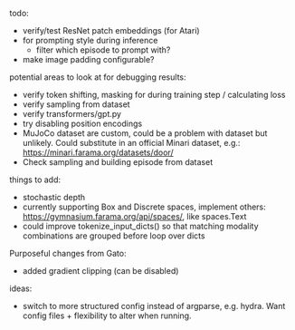 todo:
- verify/test ResNet patch embeddings (for Atari)
- for prompting style during inference
    - filter which episode to prompt with?
- make image padding configurable?

potential areas to look at for debugging results:
- verify token shifting, masking for during training step / calculating loss
- verify sampling from dataset
- verify transformers/gpt.py
- try disabling position encodings
- MuJoCo dataset are custom, could be a problem with dataset but unlikely. Could substitute in an official Minari dataset, e.g.: https://minari.farama.org/datasets/door/
- Check sampling and building episode from dataset

things to add: 
- stochastic depth
- currently supporting Box and Discrete spaces, implement others: https://gymnasium.farama.org/api/spaces/, like spaces.Text
- could improve tokenize_input_dicts() so that matching modality combinations are grouped before loop over dicts

Purposeful changes from Gato:
- added gradient clipping (can be disabled)

ideas:
- switch to more structured config instead of argparse, e.g. hydra. Want config files + flexibility to alter when running. 
